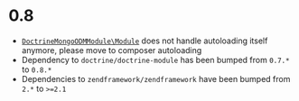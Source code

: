 # 0.8

 * [`DoctrineMongoODMModule\Module`](https://github.com/doctrine/DoctrineMongoODMModule/blob/master/src/DoctrineMongoODMModule/Module.php)
   does not handle autoloading itself anymore, please move to composer autoloading
 * Dependency to `doctrine/doctrine-module` has been bumped from `0.7.*` to `0.8.*`
 * Dependencies to `zendframework/zendframework` have been bumped from `2.*` to `>=2.1`